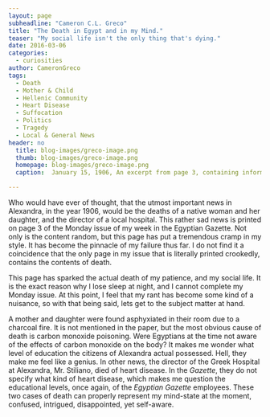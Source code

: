 ```yaml
---
layout: page
subheadline: "Cameron C.L. Greco"
title: "The Death in Egypt and in my Mind."
teaser: "My social life isn't the only thing that's dying."
date: 2016-03-06
categories:
  - curiosities
author: CameronGreco
tags:
  - Death
  - Mother & Child
  - Hellenic Community
  - Heart Disease
  - Suffocation
  - Politics
  - Tragedy
  - Local & General News
header: no
  title: blog-images/greco-image.png
  thumb: blog-images/greco-image.png
  homepage: blog-images/greco-image.png
  caption:  January 15, 1906, An excerpt from page 3, containing information of the deaths described in the blog.

---
```

Who would have ever of thought, that the utmost important news in Alexandra, in the year 1906, would be the deaths of a native woman and her daughter, and the director of a local hospital. This rather sad news is printed on page 3 of the Monday issue of my week in the Egyptian Gazette.  Not only is the content random, but this page has put a tremendous cramp in my style. It has become the pinnacle of my failure thus far. I do not find it a coincidence that the only page in my issue that is literally printed crookedly, contains the contents of death.

This page has sparked the actual death of my patience, and my social life.  It is the exact reason why I lose sleep at night, and I cannot complete my Monday issue. At this point, I feel that my rant has become some kind of a nuisance, so with that being said, lets get to the subject matter at hand.

A mother and daughter were found asphyxiated in their room due to a charcoal fire. It is not mentioned in the paper, but the most obvious cause of death is carbon monoxide poisoning. Were Egyptians at the time not aware of the effects of carbon monoxide on the body? It makes me wonder what level of education the citizens of Alexandra actual possessed. Hell, they make me feel like a genius. In other news, the director of the Greek Hospital at Alexandra, Mr. Stiliano, died of heart disease. In the *Gazette*, they do not specify what kind of heart disease, which makes me question the educational levels, once again, of the *Egyptian Gazette* employees. These two cases of death can properly represent my mind-state at the moment, confused, intrigued, disappointed, yet self-aware.
